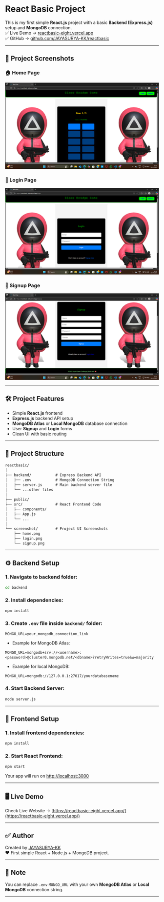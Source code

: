 # React Basic Project

This is my first simple **React.js** project with a basic **Backend (Express.js)** setup and **MongoDB** connection.  
✅ Live Demo → [reactbasic-eight.vercel.app](https://reactbasic-eight.vercel.app/ )  
✅ GitHub → [github.com/JAYASURYA-KK/reactbasic](https://github.com/JAYASURYA-KK/reactbasic)

---

## 📸 Project Screenshots

### 🏠 Home Page
![Home](./screenshot/home.png)

### 🔐 Login Page
![Login](./screenshot/login.png)

### 📝 Signup Page
![Signup](./screenshot/signup.png)

---

## 🛠️ Project Features

- Simple **React.js** frontend
- **Express.js** backend API setup
- **MongoDB Atlas** or **Local MongoDB** database connection
- User **Signup** and **Login** forms
- Clean UI with basic routing

---

## 📂 Project Structure

```
reactbasic/
│
├── backend/           # Express Backend API
│   ├── .env           # MongoDB Connection String
│   ├── server.js      # Main backend server file
│   └── ...other files
│
├── public/
├── src/               # React Frontend Code
│   ├── components/
│   ├── App.js
│   └── ...
│
└── screenshot/        # Project UI Screenshots
    ├── home.png
    ├── login.png
    └── signup.png
```

---

## ⚙️ Backend Setup

### 1. Navigate to backend folder:
```bash
cd backend
```

### 2. Install dependencies:
```bash
npm install
```

### 3. Create `.env` file inside `backend/` folder:
```
MONGO_URL=your_mongodb_connection_link
```
- Example for MongoDB Atlas:
```
MONGO_URL=mongodb+srv://<username>:<password>@cluster0.mongodb.net/<dbname>?retryWrites=true&w=majority
```
- Example for local MongoDB:
```
MONGO_URL=mongodb://127.0.0.1:27017/yourdatabasename
```

### 4. Start Backend Server:
```bash
node server.js
```

---

## 🚀 Frontend Setup

### 1. Install frontend dependencies:
```bash
npm install
```

### 2. Start React Frontend:
```bash
npm start
```

Your app will run on [http://localhost:3000](http://localhost:3000)

---

## 🖥️ Live Demo

Check Live Website → [https://reactbasic-eight.vercel.app/](https://reactbasic-eight.vercel.app/)

---

## ✅ Author

Created by [JAYASURYA-KK](https://github.com/JAYASURYA-KK)  
❤️ First simple React + Node.js + MongoDB project.

---

## 📌 Note

You can replace `.env` `MONGO_URL` with your own **MongoDB Atlas** or **Local MongoDB** connection string.

---